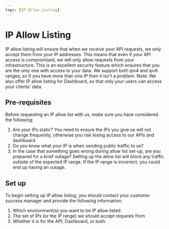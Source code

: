 ```yaml
---
tags: [IP Allow Listing]
---
```


# IP Allow Listing

IP allow listing will ensure that when we receive your API requests, we only accept them from your IP addresses. This means that even if your API access is compromised, we will only allow requests from your infrastructure. This is an excellent security feature which ensures that you are the only one with access to your data. We support both ipv4 and ipv6 ranges, so if you have more than one IP then it isn't a problem. Note: We also offer IP allow listing for Dashboard, so that only your users can access your clients' data.

## Pre-requisites

Before requesting an IP allow list with us, make sure you have considered the following:

1. Are your IPs static? You need to ensure the IPs you give us will not change frequently, otherwise you risk losing access to our APIs and dashboard.
2. Do you know what your IP is when sending public traffic to us?
3. In the case that something goes wrong during allow list set-up, are you prepared for a brief outage? Setting up the allow list will block any traffic outside of the expected IP range. If the IP range is incorrect, you could end up having an outage.

## Set up

To begin setting up IP allow listing, you should contact your customer success manager and provide the following information:

1. Which environment(s) you want to be IP allow listed
2. The set of IPs (or the IP range) we should accept requests from
3. Whether it is for the API, Dashboard, or both.